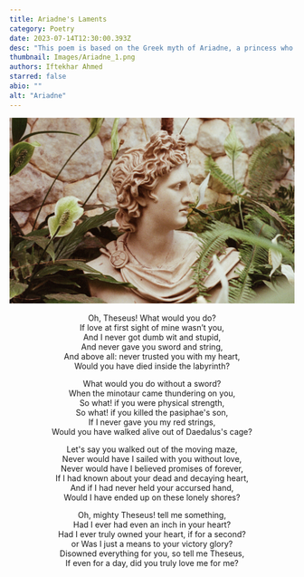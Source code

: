 ```yaml
---
title: Ariadne's Laments
category: Poetry
date: 2023-07-14T12:30:00.393Z
desc: "This poem is based on the Greek myth of Ariadne, a princess who helped the hero Theseus defeat the Minotaur and escape the Labyrinth. Apathetic to her love, he abandoned her at the island of Naxos. The poem expresses Ariadne's sorrow, anger and betrayal at being left by Theseus, and questions his love and loyalty for her." 
thumbnail: Images/Ariadne_1.png
authors: Iftekhar Ahmed
starred: false
abio: ""
alt: "Ariadne"
---
```

![](Images/Ariadne.png)

<p style="text-align: center;align:center;">Oh, Theseus! What would you do?
<br>
If love at first sight of mine wasn’t you,<br>
And I never got dumb wit and stupid, <br>
And never gave you sword and string,<br>
And above all: never trusted you with my heart,<br>
Would you have died inside the labyrinth?</p>

<p style="text-align: center;align:center;">What would you do without a sword?
<br>
When the minotaur came thundering on you,<br>
So what! if you were physical strength, <br>
So what! if you killed the pasiphae's son,<br>
If I never gave you my red strings,<br>
Would you have walked alive out of Daedalus's cage?</p>

<p style="text-align: center;align:center;">Let's say you walked out of the moving maze,<br>
Never would have I sailed with you without love,<br>
Never would have I believed promises of forever,<br>
If I had known about your dead and decaying heart,<br>
And if I had never held your accursed hand,<br>
Would I have ended up on these lonely shores?</p>

<p style="text-align: center;align:center;">Oh, mighty Theseus! tell me something,<br>
Had I ever had even an inch in your heart?<br>
Had I ever truly owned your heart, if for a second?<br>
or Was I just a means to your victory glory?<br>
Disowned everything for you, so tell me Theseus,<br>
If even for a day, did you truly love me for me?</p>
